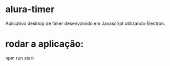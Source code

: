 # alura-timer

Aplicativo desktop de timer desenvolvido em Javascript utilizando Electron.

# rodar a aplicação:
npm run start
